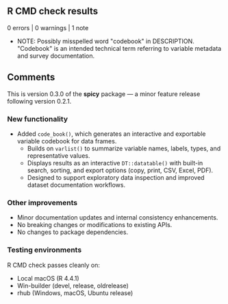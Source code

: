 ## R CMD check results

0 errors | 0 warnings | 1 note

* NOTE: Possibly misspelled word "codebook" in DESCRIPTION.  
  "Codebook" is an intended technical term referring to variable metadata and
  survey documentation.

## Comments

This is version 0.3.0 of the **spicy** package — a minor feature release
following version 0.2.1.

### New functionality

* Added `code_book()`, which generates an interactive and exportable variable
  codebook for data frames.
  - Builds on `varlist()` to summarize variable names, labels, types, and
    representative values.
  - Displays results as an interactive `DT::datatable()` with built-in search,
    sorting, and export options (copy, print, CSV, Excel, PDF).
  - Designed to support exploratory data inspection and improved dataset
    documentation workflows.

### Other improvements

* Minor documentation updates and internal consistency enhancements.
* No breaking changes or modifications to existing APIs.
* No changes to package dependencies.

### Testing environments

R CMD check passes cleanly on:

- Local macOS (R 4.4.1)
- Win-builder (devel, release, oldrelease)
- rhub (Windows, macOS, Ubuntu release)
